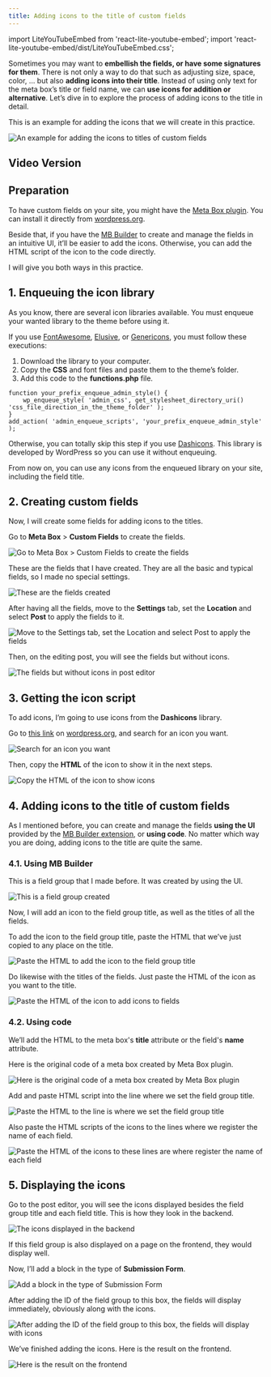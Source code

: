```yaml
---
title: Adding icons to the title of custom fields
---
```

import LiteYouTubeEmbed from 'react-lite-youtube-embed';
import 'react-lite-youtube-embed/dist/LiteYouTubeEmbed.css';

Sometimes you may want to **embellish the fields, or have some signatures for them**. There is not only a way to do that such as adjusting size, space, color, … but also **adding icons into their title**. Instead of using only text for the meta box’s title or field name, we can **use icons for addition or alternative**. Let’s dive in to explore the process of adding icons to the title in detail.

This is an example for adding the icons that we will create in this practice.

![An example for adding the icons to titles of custom fields](https://i.imgur.com/4npFj2j.png)

## Video Version

<LiteYouTubeEmbed id='aRPqEdvXxdc'/>

## Preparation

To have custom fields on your site, you might have the [Meta Box plugin](https://wordpress.org/plugins/meta-box/). You can install it directly from [wordpress.org](https://wordpress.org/plugins/meta-box/).

Beside that, if you have the [MB Builder](https://metabox.io/plugins/meta-box-builder/) to create and manage the fields in an intuitive UI, it’ll be easier to add the icons. Otherwise, you can add the HTML script of the icon to the code directly.

I will give you both ways in this practice.

## 1. Enqueuing the icon library

As you know, there are several icon libraries available. You must enqueue your wanted library to the theme before using it.

If you use [FontAwesome](https://fontawesome.com/), [Elusive](http://elusiveicons.com/), or [Genericons](http://genericons.com/), you must follow these executions:

1. Download the library to your computer.
2. Copy the **CSS** and font files and paste them to the theme’s folder.
3. Add this code to the **functions.php** file.

```
function your_prefix_enqueue_admin_style() {
    wp_enqueue_style( 'admin_css', get_stylesheet_directory_uri() 'css_file_direction_in_the_theme_folder' );
}
add_action( 'admin_enqueue_scripts', 'your_prefix_enqueue_admin_style' );
```

Otherwise, you can totally skip this step if you use [Dashicons](https://developer.wordpress.org/resource/dashicons/). This library is developed by WordPress so you can use it without enqueuing.

From now on, you can use any icons from the enqueued library on your site, including the field title.

## 2. Creating custom fields

Now, I will create some fields for adding icons to the titles.

Go to **Meta Box** > **Custom Fields** to create the fields.

![Go to Meta Box > Custom Fields to create the fields](https://i.imgur.com/gNg6QgK.png)

These are the fields that I have created. They are all the basic and typical fields, so I made no special settings.

![These are the fields created](https://i.imgur.com/jj0pAGv.png)

After having all the fields, move to the **Settings** tab, set the **Location** and select **Post** to apply the fields to it.

![Move to the Settings tab, set the Location and select Post to apply the fields](https://i.imgur.com/H1YCtzT.png)

Then, on the editing post, you will see the fields but without icons.

![The fields but without icons in post editor](https://i.imgur.com/dthvH4Y.png)

## 3. Getting the icon script

To add icons, I’m going to use icons from the **Dashicons** library.

Go to [this link](https://developer.wordpress.org/resource/dashicons/#ellipsis) on [wordpress.org](http://wordpress.org), and search for an icon you want.

![Search for an icon you want](https://i.imgur.com/DDi0yT2.png)

Then, copy the **HTML** of the icon to show it in the next steps.

![Copy the HTML of the icon to show icons](https://i.imgur.com/pCBOUZj.png)

## 4. Adding icons to the title of custom fields

As I mentioned before, you can create and manage the fields **using the UI** provided by the [MB Builder extension](https://metabox.io/plugins/meta-box-builder/), or **using code**. No matter which way you are doing, adding icons to the title are quite the same.

### 4.1. Using MB Builder

This is a field group that I made before. It was created by using the UI.

![This is a field group created](https://i.imgur.com/jj0pAGv.png)

Now, I will add an icon to the field group title, as well as the titles of all the fields.

To add the icon to the field group title, paste the HTML that we’ve just copied to any place on the title.

![Paste the HTML to add the icon to the field group title](https://i.imgur.com/l56TLRu.png)

Do likewise with the titles of the fields. Just paste the HTML of the icon as you want to the title.

![Paste the HTML of the icon to add icons to fields](https://i.imgur.com/WEmmQGf.png)

### 4.2. Using code

We’ll add the HTML to the meta box's **title** attribute or the field's **name** attribute.

Here is the original code of a meta box created by Meta Box plugin.

![Here is the original code of a meta box created by Meta Box plugin](https://i.imgur.com/30yTlUk.png)

Add and paste HTML script into the line where we set the field group title.

![Paste the HTML to the line is where we set the field group title](https://i.imgur.com/0eyplwB.png)

Also paste the HTML scripts of the icons to the lines where we register the name of each field.

![Paste the HTML of the icons to these lines are where register the name of each field](https://i.imgur.com/ETZkcZV.png)

## 5. Displaying the icons

Go to the post editor, you will see the icons displayed besides the field group title and each field title. This is how they look in the backend.

![The icons displayed in the backend](https://i.imgur.com/4npFj2j.png)

If this field group is also displayed on a page on the frontend, they would display well.

Now, I’ll add a block in the type of **Submission Form**.

![Add a block in the type of Submission Form](https://i.imgur.com/JtfdwsZ.png)

After adding the ID of the field group to this box, the fields will display immediately, obviously along with the icons.

![After adding the ID of the field group to this box, the fields will display with icons](https://i.imgur.com/YCobk8w.png)

We’ve finished adding the icons. Here is the result on the frontend.

![Here is the result on the frontend](https://i.imgur.com/XldNzri.png)
